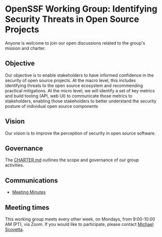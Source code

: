 # OpenSSF Working Group: Identifying Security Threats in Open Source Projects

Anyone is welcome to join our open discussions related to the group's mission and charter.

## Objective

Our objective is to enable stakeholders to have informed confidence in the security of open source projects. At the macro level, this includes identifying threats to the open source ecosystem and recommending practical mitigations. At the micro level, we will identify a set of key metrics and build tooling (API, web UI) to communicate those metrics to stakeholders, enabling those stakeholders to better understand the security posture of individual open source components

## Vision

Our vision is to improve the perception of security in open source software.

## Governance

The [CHARTER.md](CHARTER.md) outlines the scope and governance of our group activities.

## Communications

* [Meeting Minutes](https://docs.google.com/document/d/1AfI0S6VjBCO0ZkULCYZGHuzzW8TPqO3zYxRjzmKvUB4/edit?usp=sharing)

## Meeting times

This working group meets every other week, on Mondays, from 9:00-10:00 AM (PT), via Zoom. If you
would like to participate, please contact [Michael Scovetta](mailto:michael.scovetta@microsoft.com).
